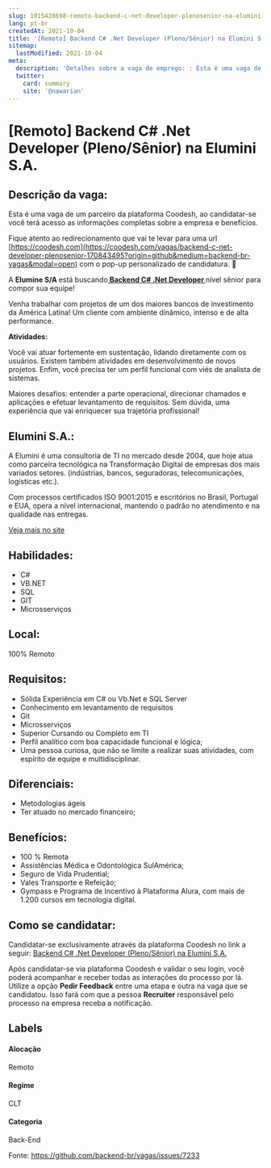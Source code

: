 ```yaml
---
slug: 1015428698-remoto-backend-c-net-developer-plenosenior-na-elumini-sa
lang: pt-br
createdAt: 2021-10-04
title: '[Remoto] Backend C# .Net Developer (Pleno/Sênior) na Elumini S.A. - Vaga de Emprego'
sitemap:
  lastModified: 2021-10-04
meta:
  description: 'Detalhes sobre a vaga de emprego: : Esta é uma vaga de um parceiro da plataforma Coodesh, ao candidatar-se você terá acesso as informações completas sobre a empresa e benefícios.  Fique atento ao redirecionamento que vai te levar para uma url [https://coodesh.com](https://coodesh.com/vagas/backend-c-net-developer-plenosenior-170843495?origin=github&medium=backend-br-vagas&modal=open) com o pop-up personalizado de candidatura. 👋 <p>A <strong>Elumine S/A </strong>está buscando<strong><ins> Backend C# .Net Developer </ins></strong>nível sênior para compor sua equipe!</p> <p>Venha trabalhar com projetos de um dos maiores bancos de investimento da América Latina! Um cliente com ambiente dinâmico, intenso e de alta performance.</p> <p><strong>Atividades: </strong></p> <p>Você vai atuar fortemente em sustentação, lidando diretamente com os usuários. Existem também atividades em desenvolvimento de novos projetos. Enfim, você precisa ter um perfil funcional com viés de analista de sistemas.&nbsp;</p> <p>Maiores desafios: entender a parte operacional, direcionar chamados e aplicações e efetuar levantamento de requisitos. Sem dúvida, uma experiência que vai enriquecer sua trajetória profissional!&nbsp;</p> <p></p>'
  twitter:
    card: summary
    site: '@nawarian'
---
```


# [Remoto] Backend C# .Net Developer (Pleno/Sênior) na Elumini S.A.

## Descrição da vaga: 
Esta é uma vaga de um parceiro da plataforma Coodesh, ao candidatar-se você terá acesso as informações completas sobre a empresa e benefícios.


Fique atento ao redirecionamento que vai te levar para uma url [https://coodesh.com](https://coodesh.com/vagas/backend-c-net-developer-plenosenior-170843495?origin=github&medium=backend-br-vagas&modal=open) com o pop-up personalizado de candidatura. 👋
<p>A <strong>Elumine S/A </strong>está buscando<strong><ins> Backend C# .Net Developer </ins></strong>nível sênior para compor sua equipe!</p>
<p>Venha trabalhar com projetos de um dos maiores bancos de investimento da América Latina! Um cliente com ambiente dinâmico, intenso e de alta performance.</p>
<p><strong>Atividades: </strong></p>
<p>Você vai atuar fortemente em sustentação, lidando diretamente com os usuários. Existem também atividades em desenvolvimento de novos projetos. Enfim, você precisa ter um perfil funcional com viés de analista de sistemas.&nbsp;</p>
<p>Maiores desafios: entender a parte operacional, direcionar chamados e aplicações e efetuar levantamento de requisitos. Sem dúvida, uma experiência que vai enriquecer sua trajetória profissional!&nbsp;</p>
<p></p>

## Elumini S.A.: 
 <p>A Elumini é uma consultoria de TI no mercado desde 2004, que hoje atua como parceira tecnológica na Transformação Digital de empresas dos mais variados setores. (indústrias, bancos, seguradoras, telecomunicações, logísticas etc.).</p>
<p>Com processos certificados ISO 9001:2015 e escritórios no Brasil, Portugal e EUA, opera a nível internacional, mantendo o padrão no atendimento e na qualidade nas entregas.</p><a href='https://coodesh.com/empresas/elumini-sa'>Veja mais no site</a>

 ## Habilidades: 
 - C# 
- VB.NET 
- SQL 
- GIT 
- Microsserviços
## Local: 
 100% Remoto
## Requisitos: 
 - Sólida Experiência em C# ou Vb.Net e SQL Server 
- Conhecimento em levantamento de requisitos 
- Git 
- Microsserviços 
- Superior Cursando ou Completo em TI 
- Perfil analítico com boa capacidade funcional e lógica; 
- Uma pessoa curiosa, que não se limite a realizar suas atividades, com espírito de equipe e multidisciplinar. 
## Diferenciais: 
 - Metodologias ágeis 
- Ter atuado no mercado financeiro;
## Benefícios: 
 - 100 % Remota 
- Assistências Médica e Odontológica SulAmérica;   
- Seguro de Vida Prudential; 
- Vales Transporte e Refeição; 
-  Gympass e Programa de Incentivo à Plataforma Alura, com mais de 1.200 cursos em tecnologia digital.
## Como se candidatar:
Candidatar-se exclusivamente através da plataforma Coodesh no link a seguir: [Backend C# .Net Developer (Pleno/Sênior) na Elumini S.A.](https://coodesh.com/vagas/backend-c-net-developer-plenosenior-170843495?origin=github&medium=backend-br-vagas&modal=open)


Após candidatar-se via plataforma Coodesh e validar o seu login, você poderá acompanhar e receber todas as interações do processo por lá. Utilize a opção **Pedir Feedback** entre uma etapa e outra na vaga que se candidatou. Isso fará com que a pessoa **Recruiter** responsável pelo processo na empresa receba a notificação.
## Labels
#### Alocação
Remoto
#### Regime
CLT
#### Categoria
Back-End

Fonte: https://github.com/backend-br/vagas/issues/7233